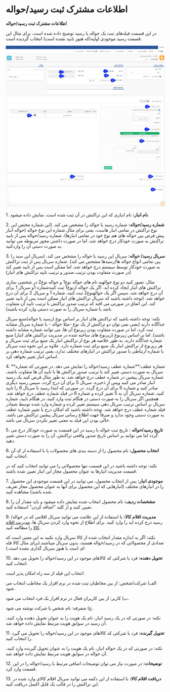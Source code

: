 # اطلاعات مشترک ثبت رسید/حواله    

**اطلاعات مشترک ثبت رسید/حواله**

در این قسمت فیلدهای ثبت یک حواله یا رسید توضیح داده شده است، برای مثال این قسمت رسید موجودی اولیه(که هنوز تایید نشده است) انتخاب گردیده است.

![](InitialInventory.jpg) 

1\. **نام انبار:** نام انباری که این تراکنش در آن ثبت شده است، نمایش داده میشود.

2\. **شماره رسید/حواله:** شماره رسید یا حواله را مشخص می کند. (این شماره مختص این نوع تراکنش در تمامی انبار هاست، یعنی برای مثال شماره این نوع حواله (حواله انبار پیش فرض بین حواله های هم نوع خود در تمامی انبارها). شماره رسید/حواله پس از تایید تراکنش به صورت خودکار درج خواهد شد، اما در صورت داشتن مجوز مربوطه می توانید به صورت دستی آن را واردکنید.

3\. **سریال رسید/ حواله:** سریال این رسید یا حواله را مشخص می کند. (سریال این سند را بین تمامی انواع حواله ها/رسیدها مشخص می کند). شماره سریال پس از ثبت تراکنش به صورت خودکار توسط سیستم درج خواهد شد، اما ممکن است پس از تایید تغییر کند (در صورت متفاوت بودن ترتیب صدور و ترتیب تایید تراکنش های انبار)

مثال: تصور کنید دو نوع حوالهبه نام های حواله نوع1 و حواله نوع2 در شخصی سازی تراکنش های انبار ایجاد کرده اید. اگر یک حواله ازنوع1 ثبت کنیدشماره 1و سریال 1 برای آن درج خواهد شد. سپس اگر یک حوالهنوع2 ثبت کنید، شماره 1 و سریال 2 برای آن درج خواهد شد. (توجه داشته باشید که سریال تراکنش های انبار ممکن است پس از تایید تغییر کند، این اتفاق در صورتی می افتد که ترتیب صدور تراکنش با ترتیب تایید آن متفاوت باشد یا شماره سریال را به صورت دستی وارد کرده باشید)

نکته: توجه داشته باشید که تراکنش های انبار بر اساس نوع (رسید یا حواله)منبع سریال جداگانه دارند (یعنی نمی توان دو تراکنش از یک نوع -مثلا حواله - با شماره سریال مشابه ثبت کرد، اما در صورت متفاوت بودن زیرنوع آن ها، می توانند شماره مشابه داشته باشند). اما بر اساس زیرنوع (زیرنوع های ساخته شده در مدیریت تراکنش های انبار) منبع شماره جداگانه دارند. به طور خلاصه هر نوع از تراکنش انبار یک منبع برای ثبت سریال و هر زیرنوع از تراکنش انبار یک منبع برای ثبت شماره دارد. علاوه بر این نحوه ثبت سریال یا شماره ارتباطی با صدور تراکنش در انبارهای مختلف ندارد، یعنی ترتیب شماره دهی بر اساس انبار تغییر نخواهد کرد.

4\. **شماره عطف:**شماره عطف رسید/حواله را نمایش می دهد. در صورتی که شماره سریال به صورت دستی تغییر کند یا ترتیب صدور تراکنش ها با تایید آن ها متفاوت باشند، شماره سریال پیشین در شماره عطف درج خواهد شد. به طور مثال فرض کنید یک رسید انبار صادر می کنید وپس از ذخیره، سریال 5 برای آن درج گردد، سپس رسید دیگری صادر کنید و شماره 6 برای آن درج گردد. در صورتی که ابتدا رسید با سریال 6 را تایید کنید، شماره سریال آن به 5 تغییر کرده و شماره 6 در فیلد شماره عطف درج خواهد شد. همچنین اگر سریال را به صورت دستی در هنگام ثبت وارد کنید، در هنگام تایید، شماره سریال بر اساس ترتیب سریال دهی سیستم تغییر کرده و شماره وارد شده توسط شمادر فیلد شماره عطف درج خواهد شد. توجه داشته باشید که امکان درج یا تغییر شماره عطف به صورت دستی وجود ندارد و صرفاً جهت اطلاع رسانی سریال پیشین تراکنش می باشد. خالی بودن این فیلد به معنی تغییر نکردن سریال می باشد.

5\. **تاریخ رسید/حواله** : تاریخ ثبت حواله یا رسید در این قسمت به صورت خودکار درج می گردد اما می توانید بر اساس تاریخ صدور واقعی تراکنش، آن را به صورت دستی تغییر دهید. 

6. **انتخاب محصول:** نام محصول را از دسته بندی های محصولات یا با استفاده از کد آن انتخاب کنید.

نکته: توجه داشته باشید در این قسمت تنها محصولاتی را می توانید انتخاب کنید که در قسمت مدیریت انبارها به عنوان محصول مجاز این انبار تعیین شده باشند.

7\. **موجودی انبار:** پس از انتخاب محصول، می توانید در این قسمت موجودی این محصول را در انبارهای مختلف (انبارهایی که این محصول برای آنها به عنوان محصول مجاز تعریف شده باشند) مشاهده کنید.

8\. **مشخصات ردیف:** نام محصول انتخاب شده نمایش داده میشود و باید مقدار آن را تعیین کنید و از کلید "اضافه کردن" استفاده کنید.

9\. **مدیریت اقلام کالا:** با استفاده از این علامت می توانید سریال اقلامی که در حواله/رسید درج کرده اید را وارد کنید. برای اطلاع از نحوه وارد کردن سریال ها، [مدیریت اقلام کالا](Buysaleswarehouse\Warehouses\InventoryTransactions\StockSerial.md) را مطالعه کنید.

نکته: اگر به اندازه مقدار انتخاب شده از کالا سریال وارد نکنید به این معنی است که تعدادی از محصولاتی که در رسید/حواله هستند، بدون سریال میباشند.(برای مثال کالا فله ای است یا هنوز سریال گذاری نشده است.)

10\. **تحویل دهنده:** فرد یا شرکتی که کالاهای موجود در این رسید/حواله را تحویل می دهد انتخاب کنید.

انتخاب این فیلد از سه راه امکان پذیر است:

الف) شرکت/شخص: از بین مخاطبان ثبت شده در نرم افزار یک مخاطب انتخاب می شود.

ب) کاربر: از بین کاربران فعال در نرم افزار یک فرد انتخاب می شود.

ج) متفرقه: نام شخص یا شرکت نوشته می شود.

نکته: در صورتی که در یک رسید انبار، نام یک هویت را به عنوان تحویل دهنده وارد کنید، آن رسید در سوابق هویت مرتبط نمایش داده خواهد شد.

11\. **تحویل گیرنده:** فرد یا شرکتی که کالاهای موجود در این رسید/حواله را تحویل می گیرد را انتخاب کنید.

نکته: در صورتی که در یک حواله انبار، نام یک هویت را به عنوان تحویل گبرنده وارد کنید، آن حواله در سوابق هویت مرتبط نمایش داده خواهد شد.

12\. **توضیحات:** در صورت نیاز می توان توضیحات اضافی مرتبط با رسید/حواله را در این قسمت وارد کرد.

13\. **دریافت اقلام کالا:** با استفاده از این دکمه می توانید سریال اقلام کالای وارد شده در این تراکنش را در قالب یک فایل اکسل دریافت کنید.